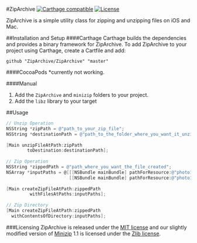 #ZipArchive
[![Carthage compatible](https://img.shields.io/badge/Carthage-compatible-4BC51D.svg?style=flat)](https://github.com/Carthage/Carthage)
[![License](http://img.shields.io/badge/license-MIT-lightgrey.svg?style=flat
)](http://mit-license.org)

ZipArchive is a simple utility class for zipping and unzipping files on iOS and Mac.

##Installation and Setup
####Carthage
Carthage builds the dependencies and provides a binary framework for ZipArchive. To add ZipArchive to your project using Carthage, create a Cartfile and add: 

```ogdl
github "ZipArchive/ZipArchive" "master"
```

####CocoaPods
*currently not working.

####Manual
1. Add the `ZipArchive` and `minizip` folders to your project.
2. Add the `libz` library to your target

##Usage
```objective-c
// Unzip Operation
NSString *zipPath = @"path_to_your_zip_file";
NSString *destinationPath = @"path_to_the_folder_where_you_want_it_unzipped";
    
[Main unzipFileAtPath:zipPath 
        toDestination:destinationPath];
    
// Zip Operation
NSString *zippedPath = @"path_where_you_want_the_file_created";
NSArray *inputPaths = @[[[NSBundle mainBundle] pathForResource:@"photo1" ofType:@"jpg"],
                        [[NSBundle mainBundle] pathForResource:@"photo1" ofType:@"jpg"]];
    
[Main createZipFileAtPath:zippedPath
         withFilesAtPaths:inputPaths];
    
// Zip Directory
[Main createZipFileAtPath:zippedPath
  withContentsOfDirectory:inputPaths];
```

###Licensing
ZipArchive is released under the [MIT license](https://github.com/ZipArchive/ZipArchive/raw/master/LICENSE) and our slightly modified version of [Minizip](http://www.winimage.com/zLibDll/minizip.html) 1.1 is licensed under the [Zlib license](http://www.zlib.net/zlib_license.html).
